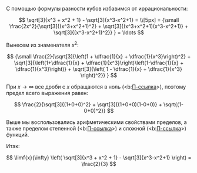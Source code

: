 С помощью формулы разности кубов избавимся от иррациональности:

$$ \sqrt[3]{x^3 + x^2 + 1} - \sqrt[3]{x^3-x^2+1} = \\[5px] = {\small \frac{2x^2}{\sqrt[3]{(x^3+x^2+1)^2} + \sqrt[3]{(x^3+x^2+1)(x^3-x^2+1)} + \sqrt[3]{(x^3-x^2+1)^2}} } = \ldots $$

Вынесем из знаменателя $x^2$:

$$ {\small \frac{2}{\sqrt[3]{\left(1 + \dfrac{1}{x} + \dfrac{1}{x^3}\right)^2} + \sqrt[3]{\left(1+\dfrac{1}{x} + \dfrac{1}{x^3}\right)\left(1-\dfrac{1}{x} + \dfrac{1}{x^3}\right)} + \sqrt[3]{\left( 1 - \dfrac{1}{x} + \dfrac{1}{x^3} \right)^2}} } $$

При $x\to\infty$ все дроби с $x$ обращаются в ноль (<b:[П-ссылка](advanced/proto/f-lim/elementary)>), поэтому предел всего выражения равен:

$$ \frac{2}{\sqrt[3]{(1+0+0)^2} + \sqrt[3]{(1+0+0)(1-0+0)} + \sqrt{(1-0+0)^2}} $$

Выше мы воспользовались арифметическими свойствами пределов, а также пределом степенной (<b:[П-ссылка](advanced/proto/f-lim/f-power)>) и сложной (<b:[П-ссылка](advanced/proto/f-lim/composition)>) функций.

Итак:

$$ \limf{x}{\infty} \left( \sqrt[3]{x^3 + x^2 + 1} - \sqrt[3]{x^3-x^2+1} \right) = \frac{2}{3} $$